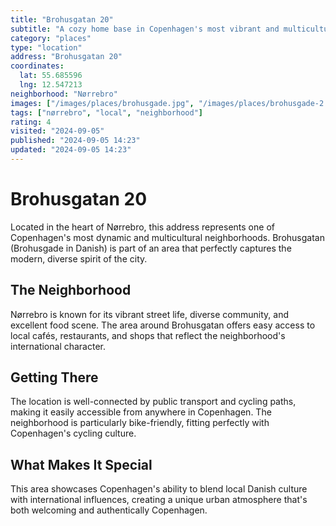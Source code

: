 ```yaml
---
title: "Brohusgatan 20"
subtitle: "A cozy home base in Copenhagen's most vibrant and multicultural neighborhood."
category: "places"
type: "location"
address: "Brohusgatan 20"
coordinates:
  lat: 55.685596
  lng: 12.547213
neighborhood: "Nørrebro"
images: ["/images/places/brohusgade.jpg", "/images/places/brohusgade-2.png"]
tags: ["nørrebro", "local", "neighborhood"]
rating: 4
visited: "2024-09-05"
published: "2024-09-05 14:23"
updated: "2024-09-05 14:23"
---
```


# Brohusgatan 20

Located in the heart of Nørrebro, this address represents one of Copenhagen's most dynamic and multicultural neighborhoods. Brohusgatan (Brohusgade in Danish) is part of an area that perfectly captures the modern, diverse spirit of the city.

## The Neighborhood

Nørrebro is known for its vibrant street life, diverse community, and excellent food scene. The area around Brohusgatan offers easy access to local cafés, restaurants, and shops that reflect the neighborhood's international character.

## Getting There

The location is well-connected by public transport and cycling paths, making it easily accessible from anywhere in Copenhagen. The neighborhood is particularly bike-friendly, fitting perfectly with Copenhagen's cycling culture.

## What Makes It Special

This area showcases Copenhagen's ability to blend local Danish culture with international influences, creating a unique urban atmosphere that's both welcoming and authentically Copenhagen.